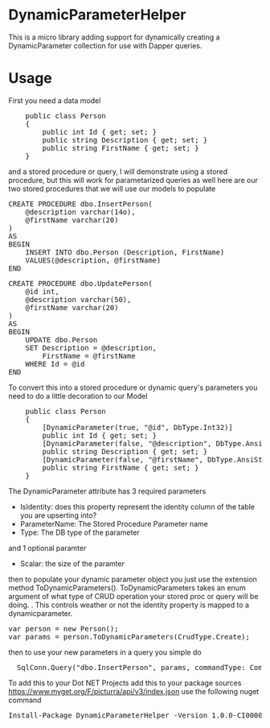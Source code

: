 # DynamicParameterHelper
This is a micro library adding support for dynamically creating a DynamicParameter collection for use with Dapper queries. 

# Usage
First you need a data model 
<pre>
    public class Person
    {
        public int Id { get; set; }
        public string Description { get; set; }
        public string FirstName { get; set; }
    }
</pre>

and a stored procedure or query, I will demonstrate using a stored procedure, but this will work for parametarized queries as well
here are our two stored procedures that we will use our models to populate
<pre>
CREATE PROCEDURE dbo.InsertPerson(
    @description varchar(14o),
    @firstName varchar(20)
)
AS
BEGIN
    INSERT INTO dbo.Person (Description, FirstName)
    VALUES(@description, @firstName)
END
</pre>

<pre>
CREATE PROCEDURE dbo.UpdatePerson(
    @id int,
    @description varchar(50),
    @firstName varchar(20)
)
AS
BEGIN
    UPDATE dbo.Person
    SET Description = @description,
        FirstName = @firstName
    WHERE Id = @id
END
</pre>

To convert this into a stored procedure or dynamic query's parameters you need to do a little decoration to our Model

<pre>
    public class Person
    {
        [DynamicParameter(true, "@id", DbType.Int32)]
        public int Id { get; set; }
        [DynamicParameter(false, "@description", DbType.AnsiString, Scalar = 140)]
        public string Description { get; set; }
        [DynamicParameter(false, "@firstName", DbType.AnsiString, Scalar = 20)]
        public string FirstName { get; set; }
    }
</pre>

The DynamicParameter attribute has 3 required parameters 
<ul>
  <li>IsIdentity: does this property represent the identity column of the table you are upserting into?</li>
  <li>ParameterName: The Stored Procedure Parameter name</li>
  <li>Type: The DB type of the parameter</li>
</ul>
and 1 optional paramter
<ul>
<li>Scalar: the size of the paramter</li>
</ul>

then to populate your dynamic parameter object you just use the extension method ToDynamicParameters().
ToDynamicParameters takes an enum argument of what type of CRUD operation your stored proc or query will be doing. .
This controls weather or not the identity property is mapped to a dynamicparameter.

<pre>
var person = new Person();
var params = person.ToDynamicParameters(CrudType.Create);
</pre>

then to use your new parameters in a query you simple do

<pre>
  SqlConn.Query("dbo.InsertPerson", params, commandType: CommandType.StoredProcedure);
</pre>

To add this to your Dot NET Projects 
add this to your package sources
https://www.myget.org/F/picturra/api/v3/index.json
use the following nuget command
<pre>
Install-Package DynamicParameterHelper -Version 1.0.0-CI00001
</pre>

